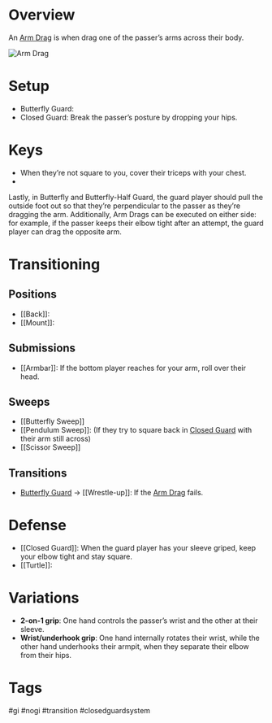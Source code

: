 # Overview
An <u>Arm Drag</u> is when drag one of the passer’s arms across their body.

![Arm Drag](https://keenanonline.com/wp-content/uploads/2020/04/Screen-Shot-2020-04-18-at-9.37.45-PM.png)
# Setup
- Butterfly Guard: 
- Closed Guard: Break the passer’s posture by dropping your hips.
# Keys
- When they’re not square to you, cover their triceps with your chest.
- 
Lastly, in Butterfly and Butterfly-Half Guard, the guard player should pull the outside foot out so that they’re perpendicular to the passer as they’re dragging the arm. Additionally, Arm Drags can be executed on either side: for example, if the passer keeps their elbow tight after an attempt, the guard player can drag the opposite arm.
# Transitioning
## Positions
- [[Back]]: 
- [[Mount]]:
## Submissions
- [[Armbar]]: If the bottom player reaches for your arm, roll over their head.
## Sweeps
- [[Butterfly Sweep]]
- [[Pendulum Sweep]]: (If they try to square back in [Closed Guard](obsidian://open?vault=Obsidian-BJJ-Notes&file=Guards%2FClosed%20Guard) with their arm still across)
- [[Scissor Sweep]]
## Transitions
- [Butterfly Guard](obsidian://open?vault=Obsidian-BJJ-Notes&file=Guards%2FButterfly%20Guard) → [[Wrestle-up]]: If the <u>Arm Drag</u> fails.
# Defense
- [[Closed Guard]]: When the guard player has your sleeve griped, keep your elbow tight and stay square.
- [[Turtle]]: 
# Variations
- **2-on-1 grip**: One hand controls the passer’s wrist and the other at their sleeve.
- **Wrist/underhook grip**: One hand internally rotates their wrist, while the other hand underhooks their armpit, when they separate their elbow from their hips.
# Tags
#gi #nogi #transition #closedguardsystem